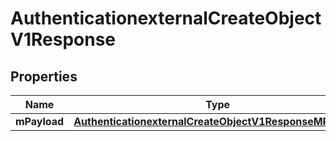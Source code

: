 
# AuthenticationexternalCreateObjectV1Response

## Properties
| Name | Type | Description | Notes |
| ------------ | ------------- | ------------- | ------------- |
| **mPayload** | [**AuthenticationexternalCreateObjectV1ResponseMPayload**](AuthenticationexternalCreateObjectV1ResponseMPayload.md) |  |  |



